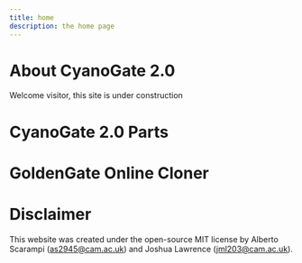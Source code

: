 ```yaml
---
title: home
description: the home page
---
```


# About CyanoGate 2.0 
Welcome visitor, this site is under construction

# CyanoGate 2.0 Parts

# GoldenGate Online Cloner


# Disclaimer
This website was created under the open-source MIT license by Alberto Scarampi (as2945@cam.ac.uk) and Joshua Lawrence (jml203@cam.ac.uk).


<script src="http://code.jquery.com/jquery-1.4.2.min.js"></script> <script> var x = document.getElementsByClassName("site-footer-credits"); setTimeout(() => { x[0].remove(); }, 10); </script>



